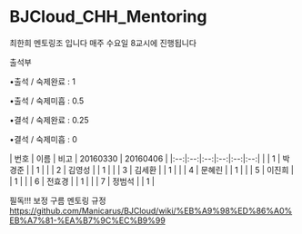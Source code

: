 # BJCloud_CHH_Mentoring
최한희 멘토링조 입니다
매주 수요일 8교시에 진행됩니다

출석부
 
 •출석 / 숙제완료 : 1 
 
 •출석 / 숙제미흡 : 0.5 
 
 •결석 / 숙제완료 : 0.25 
 
 •결석 / 숙제미흡 : 0
 
 | 번호 | 이름 | 비고 | 20160330 | 20160406 |
|:--:|:--:|:--:|:--:|:--:|:--:|
|  | 1 | 박경준 |  | 1 |
|  | 2 | 김영성 |  | 1 |
|  | 3 | 김세환 |  | 1 |
|  | 4 | 문혜린 |  | 1 |
|  | 5 | 이진희 |  | 1 |
|  | 6 | 전효경 |  | 1 |
|  | 7 | 정범석 |  | 1 |

필독!!! 보정 구름 멘토링 규정
https://github.com/Manicarus/BJCloud/wiki/%EB%A9%98%ED%86%A0%EB%A7%81-%EA%B7%9C%EC%B9%99
